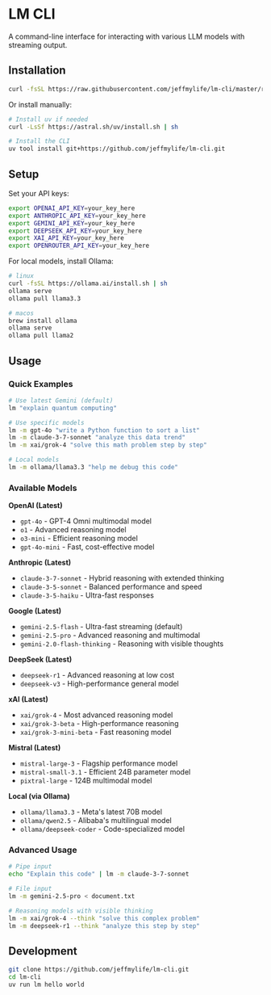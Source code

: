 # LM CLI

A command-line interface for interacting with various LLM models with streaming output.

## Installation

```bash
curl -fsSL https://raw.githubusercontent.com/jeffmylife/lm-cli/master/reinstall.sh | bash
```

Or install manually:
```bash
# Install uv if needed
curl -LsSf https://astral.sh/uv/install.sh | sh

# Install the CLI
uv tool install git+https://github.com/jeffmylife/lm-cli.git
```

## Setup

Set your API keys:
```bash
export OPENAI_API_KEY=your_key_here
export ANTHROPIC_API_KEY=your_key_here
export GEMINI_API_KEY=your_key_here
export DEEPSEEK_API_KEY=your_key_here
export XAI_API_KEY=your_key_here
export OPENROUTER_API_KEY=your_key_here
```

For local models, install Ollama:
```bash
# linux
curl -fsSL https://ollama.ai/install.sh | sh
ollama serve
ollama pull llama3.3
```

```bash
# macos
brew install ollama
ollama serve
ollama pull llama2
```


## Usage

### Quick Examples

```bash
# Use latest Gemini (default)
lm "explain quantum computing"

# Use specific models
lm -m gpt-4o "write a Python function to sort a list"
lm -m claude-3-7-sonnet "analyze this data trend"
lm -m xai/grok-4 "solve this math problem step by step"

# Local models
lm -m ollama/llama3.3 "help me debug this code"
```

### Available Models

**OpenAI (Latest)**
- `gpt-4o` - GPT-4 Omni multimodal model
- `o1` - Advanced reasoning model
- `o3-mini` - Efficient reasoning model
- `gpt-4o-mini` - Fast, cost-effective model

**Anthropic (Latest)**
- `claude-3-7-sonnet` - Hybrid reasoning with extended thinking
- `claude-3-5-sonnet` - Balanced performance and speed
- `claude-3-5-haiku` - Ultra-fast responses

**Google (Latest)**
- `gemini-2.5-flash` - Ultra-fast streaming (default)
- `gemini-2.5-pro` - Advanced reasoning and multimodal
- `gemini-2.0-flash-thinking` - Reasoning with visible thoughts

**DeepSeek (Latest)**
- `deepseek-r1` - Advanced reasoning at low cost
- `deepseek-v3` - High-performance general model

**xAI (Latest)**
- `xai/grok-4` - Most advanced reasoning model
- `xai/grok-3-beta` - High-performance reasoning
- `xai/grok-3-mini-beta` - Fast reasoning model

**Mistral (Latest)**
- `mistral-large-3` - Flagship performance model
- `mistral-small-3.1` - Efficient 24B parameter model
- `pixtral-large` - 124B multimodal model

**Local (via Ollama)**
- `ollama/llama3.3` - Meta's latest 70B model
- `ollama/qwen2.5` - Alibaba's multilingual model
- `ollama/deepseek-coder` - Code-specialized model

### Advanced Usage

```bash
# Pipe input
echo "Explain this code" | lm -m claude-3-7-sonnet

# File input
lm -m gemini-2.5-pro < document.txt

# Reasoning models with visible thinking
lm -m xai/grok-4 --think "solve this complex problem"
lm -m deepseek-r1 --think "analyze this step by step"
```

## Development

```bash
git clone https://github.com/jeffmylife/lm-cli.git
cd lm-cli
uv run lm hello world
```
